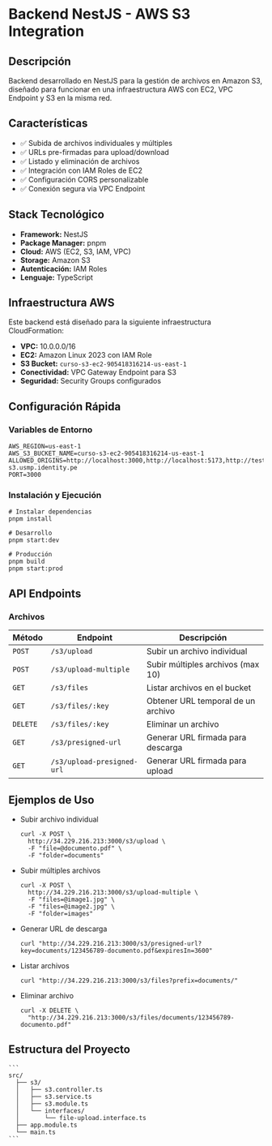 # Backend NestJS - AWS S3 Integration

## Descripción

Backend desarrollado en NestJS para la gestión de archivos en Amazon S3, diseñado para funcionar en una infraestructura AWS con EC2, VPC Endpoint y S3 en la misma red.

## Características

- ✅ Subida de archivos individuales y múltiples
- ✅ URLs pre-firmadas para upload/download
- ✅ Listado y eliminación de archivos
- ✅ Integración con IAM Roles de EC2
- ✅ Configuración CORS personalizable
- ✅ Conexión segura via VPC Endpoint

## Stack Tecnológico

- **Framework:** NestJS
- **Package Manager:** pnpm
- **Cloud:** AWS (EC2, S3, IAM, VPC)
- **Storage:** Amazon S3
- **Autenticación:** IAM Roles
- **Lenguaje:** TypeScript

## Infraestructura AWS

Este backend está diseñado para la siguiente infraestructura CloudFormation:

- **VPC:** 10.0.0.0/16
- **EC2:** Amazon Linux 2023 con IAM Role
- **S3 Bucket:** `curso-s3-ec2-905418316214-us-east-1`
- **Conectividad:** VPC Gateway Endpoint para S3
- **Seguridad:** Security Groups configurados

## Configuración Rápida

### Variables de Entorno

```env
AWS_REGION=us-east-1
AWS_S3_BUCKET_NAME=curso-s3-ec2-905418316214-us-east-1
ALLOWED_ORIGINS=http://localhost:3000,http://localhost:5173,http://test-s3.usmp.identity.pe
PORT=3000
```

### Instalación y Ejecución

```env
# Instalar dependencias
pnpm install

# Desarrollo
pnpm start:dev

# Producción
pnpm build
pnpm start:prod
```

## API Endpoints

### Archivos

| **Método** | **Endpoint**               | **Descripción**                    |
| ---------- | -------------------------- | ---------------------------------- |
| `POST`     | `/s3/upload`               | Subir un archivo individual        |
| `POST`     | `/s3/upload-multiple`      | Subir múltiples archivos (max 10)  |
| `GET`      | `/s3/files`                | Listar archivos en el bucket       |
| `GET`      | `/s3/files/:key`           | Obtener URL temporal de un archivo |
| `DELETE`   | `/s3/files/:key`           | Eliminar un archivo                |
| `GET`      | `/s3/presigned-url`        | Generar URL firmada para descarga  |
| `GET`      | `/s3/upload-presigned-url` | Generar URL firmada para upload    |

## Ejemplos de Uso

- Subir archivo individual

    ```
    curl -X POST \
      http://34.229.216.213:3000/s3/upload \
      -F "file=@documento.pdf" \
      -F "folder=documents"
    ```

- Subir múltiples archivos

    ```
    curl -X POST \
      http://34.229.216.213:3000/s3/upload-multiple \
      -F "files=@image1.jpg" \
      -F "files=@image2.jpg" \
      -F "folder=images"
    ```

- Generar URL de descarga

    ```
    curl "http://34.229.216.213:3000/s3/presigned-url?key=documents/123456789-documento.pdf&expiresIn=3600"
    ```

- Listar archivos

    ```
    curl "http://34.229.216.213:3000/s3/files?prefix=documents/"
    ```

- Eliminar archivo

    ```
    curl -X DELETE \
      "http://34.229.216.213:3000/s3/files/documents/123456789-documento.pdf"
    ```

## Estructura del Proyecto

    ```
    src/
      ├── s3/
      │   ├── s3.controller.ts
      │   ├── s3.service.ts
      │   ├── s3.module.ts
      │   └── interfaces/
      │       └── file-upload.interface.ts
      ├── app.module.ts
      └── main.ts
    ```
